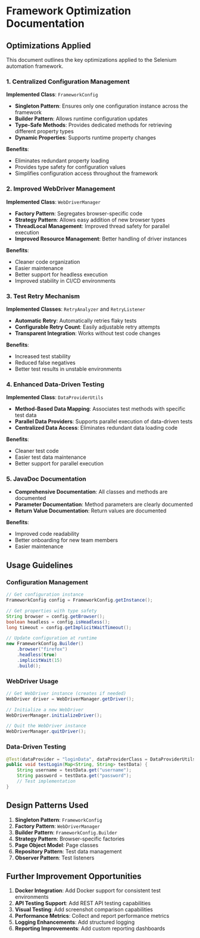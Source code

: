 # Framework Optimization Documentation

## Optimizations Applied

This document outlines the key optimizations applied to the Selenium automation framework.

### 1. Centralized Configuration Management

**Implemented Class**: `FrameworkConfig`

- **Singleton Pattern**: Ensures only one configuration instance across the framework
- **Builder Pattern**: Allows runtime configuration updates
- **Type-Safe Methods**: Provides dedicated methods for retrieving different property types
- **Dynamic Properties**: Supports runtime property changes

**Benefits**:
- Eliminates redundant property loading
- Provides type safety for configuration values
- Simplifies configuration access throughout the framework

### 2. Improved WebDriver Management

**Implemented Class**: `WebDriverManager`

- **Factory Pattern**: Segregates browser-specific code
- **Strategy Pattern**: Allows easy addition of new browser types
- **ThreadLocal Management**: Improved thread safety for parallel execution
- **Improved Resource Management**: Better handling of driver instances

**Benefits**:
- Cleaner code organization
- Easier maintenance
- Better support for headless execution
- Improved stability in CI/CD environments

### 3. Test Retry Mechanism

**Implemented Classes**: `RetryAnalyzer` and `RetryListener`

- **Automatic Retry**: Automatically retries flaky tests
- **Configurable Retry Count**: Easily adjustable retry attempts
- **Transparent Integration**: Works without test code changes

**Benefits**:
- Increased test stability
- Reduced false negatives
- Better test results in unstable environments

### 4. Enhanced Data-Driven Testing

**Implemented Class**: `DataProviderUtils`

- **Method-Based Data Mapping**: Associates test methods with specific test data
- **Parallel Data Providers**: Supports parallel execution of data-driven tests
- **Centralized Data Access**: Eliminates redundant data loading code

**Benefits**:
- Cleaner test code
- Easier test data maintenance
- Better support for parallel execution

### 5. JavaDoc Documentation

- **Comprehensive Documentation**: All classes and methods are documented
- **Parameter Documentation**: Method parameters are clearly documented
- **Return Value Documentation**: Return values are documented

**Benefits**:
- Improved code readability
- Better onboarding for new team members
- Easier maintenance

## Usage Guidelines

### Configuration Management

```java
// Get configuration instance
FrameworkConfig config = FrameworkConfig.getInstance();

// Get properties with type safety
String browser = config.getBrowser();
boolean headless = config.isHeadless();
long timeout = config.getImplicitWaitTimeout();

// Update configuration at runtime
new FrameworkConfig.Builder()
    .browser("firefox")
    .headless(true)
    .implicitWait(15)
    .build();
```

### WebDriver Usage

```java
// Get WebDriver instance (creates if needed)
WebDriver driver = WebDriverManager.getDriver();

// Initialize a new WebDriver
WebDriverManager.initializeDriver();

// Quit the WebDriver instance
WebDriverManager.quitDriver();
```

### Data-Driven Testing

```java
@Test(dataProvider = "loginData", dataProviderClass = DataProviderUtils.class)
public void testLogin(Map<String, String> testData) {
    String username = testData.get("username");
    String password = testData.get("password");
    // Test implementation
}
```

## Design Patterns Used

1. **Singleton Pattern**: `FrameworkConfig`
2. **Factory Pattern**: `WebDriverManager`
3. **Builder Pattern**: `FrameworkConfig.Builder`
4. **Strategy Pattern**: Browser-specific factories
5. **Page Object Model**: Page classes
6. **Repository Pattern**: Test data management
7. **Observer Pattern**: Test listeners

## Further Improvement Opportunities

1. **Docker Integration**: Add Docker support for consistent test environments
2. **API Testing Support**: Add REST API testing capabilities
3. **Visual Testing**: Add screenshot comparison capabilities
4. **Performance Metrics**: Collect and report performance metrics
5. **Logging Enhancements**: Add structured logging
6. **Reporting Improvements**: Add custom reporting dashboards 